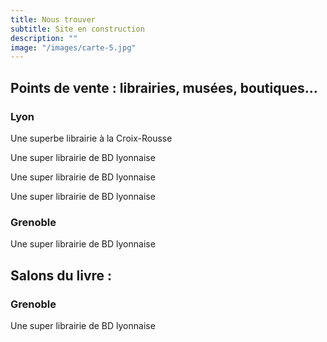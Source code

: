 ```yaml
---
title: Nous trouver
subtitle: Site en construction
description: ""
image: "/images/carte-5.jpg"
---
```


## Points de vente : librairies, musées, boutiques…

### Lyon

<two-columns>

<place title="à Titre d'Aile" address="23 rue des Tables Claudiennes, 69001 Lyon" website="https://www.atitredaile.fr">Une superbe librairie à la Croix-Rousse</place>

<place title="Librairie LA BD" address="50 grande rue de la Croix-Rousse, 69004 Lyon" website="https://labd.net">Une super librairie de BD lyonnaise</place>

<place title="Librairie LA BD" address="50 grande rue de la Croix-Rousse, 69004 Lyon" website="https://labd.net">Une super librairie de BD lyonnaise</place>

<place title="Librairie LA BD" address="50 grande rue de la Croix-Rousse, 69004 Lyon" website="https://labd.net">Une super librairie de BD lyonnaise</place>

</two-columns>

### Grenoble

<place title="Librairie LA GRENOBLOISE" address="50 grande rue de la Croix-Rousse, 69004 Lyon" website="https://labd.net">Une super librairie de BD lyonnaise</place>

## Salons du livre :

### Grenoble

<place title="Salon LE GRENOBLOIS" address="50 grande rue de la Croix-Rousse, 69004 Lyon" website="https://labd.net">Une super librairie de BD lyonnaise</place>
